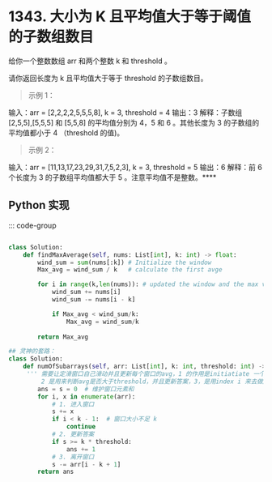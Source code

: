 # 1343. 大小为 K 且平均值大于等于阈值的子数组数目 <Badge type="success" text="Easy" />

给你一个整数数组 arr 和两个整数 k 和 threshold 。

请你返回长度为 k 且平均值大于等于 threshold 的子数组数目。

 

> 示例 1：

输入：arr = [2,2,2,2,5,5,5,8], k = 3, threshold = 4
输出：3
解释：子数组 [2,5,5],[5,5,5] 和 [5,5,8] 的平均值分别为 4，5 和 6 。其他长度为 3 的子数组的平均值都小于 4 （threshold 的值)。

> 示例 2：

输入：arr = [11,13,17,23,29,31,7,5,2,3], k = 3, threshold = 5
输出：6
解释：前 6 个长度为 3 的子数组平均值都大于 5 。注意平均值不是整数。****


## Python 实现
::: code-group
```python

class Solution:
    def findMaxAverage(self, nums: List[int], k: int) -> float:
        wind_sum = sum(nums[:k]) # Initialize the window
        Max_avg = wind_sum / k   # calculate the first avge

        for i in range(k,len(nums)): # updated the window and the max value
            wind_sum += nums[i]
            wind_sum -= nums[i - k]

            if Max_avg < wind_sum/k:
                Max_avg = wind_sum/k
            
        return Max_avg

## 灵神的套路：
class Solution:
    def numOfSubarrays(self, arr: List[int], k: int, threshold: int) -> int:
     ''' 需要让定滑窗口自己滑动并且更新每个窗口的avg，1 的作用是initiatiate 一个总数，可以自动维护的窗口，并且用每个element的index 来判断窗口是否满足
         2 是用来判断avg是否大于threshold，并且更新答案，3，是用index i 来去做运算，当i为右边的值的index时，减去k值并且加一，得出最左边的值的index。最终把最左边的值排出窗口。'''
        ans = s = 0  # 维护窗口元素和
        for i, x in enumerate(arr):
            # 1. 进入窗口
            s += x
            if i < k - 1:  # 窗口大小不足 k
                continue
            # 2. 更新答案
            if s >= k * threshold:
                ans += 1
            # 3. 离开窗口
            s -= arr[i - k + 1]
        return ans

